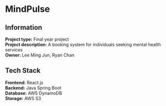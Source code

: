 # MindPulse  
## Information  
**Project type:** Final year project  
**Project description:** A booking system for individuals seeking mental health services  
**Owner:** Lee Ming Jun, Ryan Chan  
  
## Tech Stack  
**Frontend:** React.js  
**Backend:** Java Spring Boot  
**Database:** AWS DynamoDB  
**Storage:** AWS S3  


